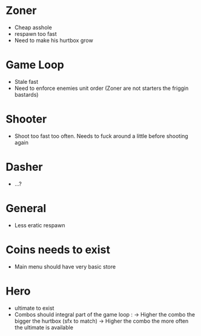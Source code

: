 # Zoner
- Cheap asshole
- respawn too fast
- Need to make his hurtbox grow

# Game Loop
- Stale fast
- Need to enforce enemies unit order (Zoner are not starters the friggin bastards)

# Shooter 
- Shoot too fast too often. Needs to fuck around a little before shooting again

# Dasher
- ...?

# General
- Less eratic respawn

# Coins needs to exist
- Main menu should have very basic store

# Hero
- ultimate to exist
- Combos should integral part of the game loop :
-> Higher the combo the bigger the hurtbox (sfx to match)
-> Higher the combo the more often the ultimate is available
